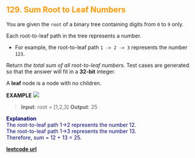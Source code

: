 <h2 style="color:#F90;">129. Sum Root to Leaf Numbers</h2>

You are given the `root` of a binary tree containing digits from `0` to `9` only.

Each root-to-leaf path in the tree represents a number.

-   For example, the root-to-leaf path `1 -> 2 -> 3` represents the number `123`.

Return _the total sum of all root-to-leaf numbers_. Test cases are generated so that the answer will fit in a **32-bit** integer.

A **leaf** node is a node with no children.

**EXAMPLE**
![](https://assets.leetcode.com/uploads/2021/02/19/num1tree.jpg)
>**Input**: root = [1,2,3]
**Output**: 25

<p style="color:#007;">
<b>Explanation</b><br>
The root-to-leaf path 1->2 represents the number 12.<br>
The root-to-leaf path 1->3 represents the number 13.<br>
Therefore, sum = 12 + 13 = 25.<br>
</p>

**[leetcode url](https://leetcode.com/problems/gas-station/description)**
